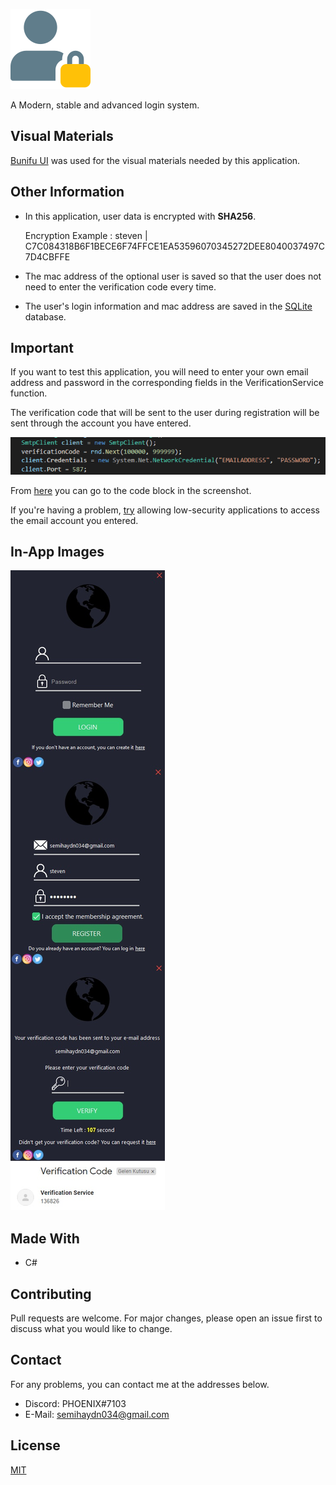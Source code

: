 <!--
*** Semih Aydın 2020
-->

![Image1](./Images/in-app/user.png)

A Modern, stable and advanced login system.

## Visual Materials

[Bunifu UI](https://github.com/bunifu-framework) was used for the visual materials needed by this application.

## Other Information

*   In this application, user data is encrypted with **SHA256**.

    Encryption Example : steven | C7C084318B6F1BECE6F74FFCE1EA53596070345272DEE8040037497C7D4CBFFE
  
*   The mac address of the optional user is saved so that the user does not need to enter the verification code every time.

*   The user's login information and mac address are saved in the [SQLite](https://github.com/sqlite/sqlite) database.

## Important

If you want to test this application, you will need to enter your own email address and password in the corresponding fields in the VerificationService function.

The verification code that will be sent to the user during registration will be sent through the account you have entered.

![Important](./Images/in-app/important.png)

From [here](https://github.com/semihaydin0/LoginSystem/blob/main/UserControls/Verification.cs#L28-L65) you can go to the code block in the screenshot.

If you're having a problem, [try](https://www.google.com/settings/security/lesssecureapps) allowing low-security applications to access the email account you entered.

## In-App Images

![Image](./Images/in-app/image.png)

## Made With
*   C#

## Contributing
Pull requests are welcome. For major changes, please open an issue first to discuss what you would like to change.

## Contact
For any problems, you can contact me at the addresses below.
*   Discord: PHOENIX#7103
*   E-Mail: semihaydn034@gmail.com

## License
[MIT](https://choosealicense.com/licenses/mit/)